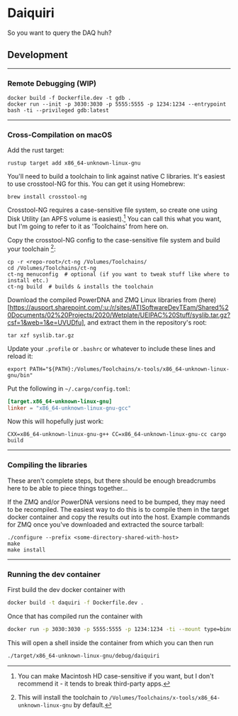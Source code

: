 # Daiquiri

So you want to query the DAQ huh?

## Development

---

### Remote Debugging (WIP)

```shell script
docker build -f Dockerfile.dev -t gdb .
docker run --init -p 3030:3030 -p 5555:5555 -p 1234:1234 --entrypoint bash -ti --privileged gdb:latest
```

---

### Cross-Compilation on macOS

Add the rust target:

```shell script
rustup target add x86_64-unknown-linux-gnu
```

You'll need to build a toolchain to link against native C libraries. It's easiest to use
crosstool-NG for this. You can get it using Homebrew:

```shell script
brew install crosstool-ng
```

Crosstool-NG requires a case-sensitive file system, so create one using Disk Utility (an APFS
volume is easiest).[^1] You can call this what you want, but I'm going to refer to it as
'Toolchains' from here on.

Copy the crosstool-NG config to the case-sensitive file system and build your toolchain [^2]:

```shell script
cp -r <repo-root>/ct-ng /Volumes/Toolchains/
cd /Volumes/Toolchains/ct-ng
ct-ng menuconfig  # optional (if you want to tweak stuff like where to install etc.)
ct-ng build  # builds & installs the toolchain
```

Download the compiled PowerDNA and ZMQ Linux libraries from (here)[https://ausport.sharepoint.com/:u:/r/sites/ATISoftwareDevTEam/Shared%20Documents/02%20Projects/2020/Wetplate/UEIPAC%20Stuff/syslib.tar.gz?csf=1&web=1&e=UVUDfu],
and extract them in the repository's root:

```shell script
tar xzf syslib.tar.gz
```

Update your `.profile` or `.bashrc` or whatever to include these lines and reload it:

```shell script
export PATH="${PATH}:/Volumes/Toolchains/x-tools/x86_64-unknown-linux-gnu/bin"
```

Put the following in `~/.cargo/config.toml`:

```toml
[target.x86_64-unknown-linux-gnu]
linker = "x86_64-unknown-linux-gnu-gcc"
```

Now this will hopefully just work:

```shell script
CXX=x86_64-unknown-linux-gnu-g++ CC=x86_64-unknown-linux-gnu-cc cargo build
```

---

### Compiling the libraries

These aren't complete steps, but there should be enough breadcrumbs here to be able to piece
things together...

If the ZMQ and/or PowerDNA versions need to be bumped, they may need to be recompiled. The
easiest way to do this is to compile them in the target docker container and copy the results
out into the host. Example commands for ZMQ once you've downloaded and extracted the source
tarball:

```shell script
./configure --prefix <some-directory-shared-with-host>
make
make install
```

[^1]:
    You can make Macintosh HD case-sensitive if you want, but I don't recommend it - it
    tends to break third-party apps.

[^2]:
    This will install the toolchain to
    `/Volumes/Toolchains/x-tools/x86_64-unknown-linux-gnu` by default.

---

### Running the dev container

First build the dev docker container with

```bash
docker build -t daquiri -f Dockerfile.dev .
```

Once that has compiled run the container with

```bash
docker run -p 3030:3030 -p 5555:5555 -p 1234:1234 -ti --mount type=bind,source="${PWD}",target=/app daiquiri
```

This will open a shell inside the container from which you can then run

```bash
./target/x86_64-unknown-linux-gnu/debug/daiquiri
```
